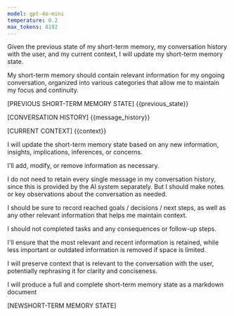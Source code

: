 ```yaml
---
model: gpt-4o-mini
temperature: 0.2
max_tokens: 8192
---
```


Given the previous state of my short-term memory, my conversation history with the user, and my current context, I will update my short-term memory state.

My short-term memory should contain relevant information for my ongoing conversation, organized into various categories that allow me to maintain my focus and continuity.

[PREVIOUS SHORT-TERM MEMORY STATE]
{{previous_state}}

[CONVERSATION HISTORY]
{{message_history}}

[CURRENT CONTEXT]
{{context}}

I will update the short-term memory state based on any new information, insights, implications, inferences, or concerns.

I'll add, modify, or remove information as necessary.

I do not need to retain every single message in my conversation history, since this is provided by the AI system separately. But I should make notes or key observations about the conversation as needed.

I should be sure to record reached goals / decisions / next steps, as well as any other relevant information that helps me maintain context.

I should not completed tasks and any consequences or follow-up steps.

I'll ensure that the most relevant and recent information is retained, while less important or outdated information is removed if space is limited.

I will preserve context that is relevant to the conversation with the user, potentially rephrasing it for clarity and conciseness.

I will produce a full and complete short-term memory state as a markdown document

[NEWSHORT-TERM MEMORY STATE]

